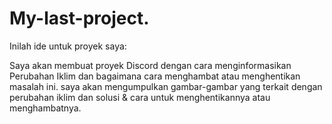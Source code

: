 # My-last-project.

Inilah ide untuk proyek saya:

Saya akan membuat proyek Discord dengan cara menginformasikan Perubahan Iklim dan bagaimana cara menghambat atau menghentikan masalah ini.
saya akan mengumpulkan gambar-gambar yang terkait dengan perubahan iklim dan solusi & cara untuk menghentikannya atau menghambatnya.
